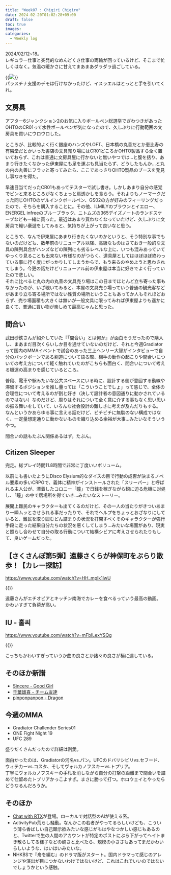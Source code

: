 ```yaml
---
title: "Week07 : Chigiri Chigiro"
date: 2024-02-20T01:02:28+09:00
draft: false
toc: true
images:
categories:
  - Weekly log
---
```

2024/02/12~18。  
レギュラー仕事と突発的なめんどくさ仕事の両輪が回っているけど、そこまで忙しくはなく。気温の暖かさに甘えてまあまあダラダラ過ごしている。

{{<image src="/images/images/240218.webp">}}  
パラスチナ支援のデモは行けなかったけど、イスラエルはとっとと手を引いてくれ。

<!--more-->

## 文房具

アフター6ジャンクション2のお気に入りボールペン総選挙でざわつきがあったOHTOのCR01って水性ボールペンが気になったので、久しぶりに行動範囲の文房具を買いにウロウロした。

ところが、比較的よく行く銀座のハンズやLOFT、日本橋の丸善だとか恵比寿の有隣堂だとかいった書店の文具売り場にはCR01どころかOHTO製品すら全く置いておらず、これは普通に文房具屋に行かないと無いやつでは…と腹を括り、あまり行きたくなかった伊東屋にも足を運ぶも見当たらず、どうしたもんか…と丸の内の丸善にフラッと寄ってみたら、ここであっさりOHTO製品のブースを発見し事なきを得た。

早速目当てだったCR01もあってテスターで試し書き。しかしあまり自分の感覚でピンと来るところがなくちょっと肩透かしを食らう。それよりもノーマークだった同じOHTOのゲルインクボールペン、GS02の方が好みのフィーリングだったので、そちらを購入することに。その他、ILMILYのブラウンとイエロー、ENERGEL infreeのブルーブラック、ニトムズの365デイズノートのランドスケープなども一緒に買った。最近はあまり買わなくなっていたけど、久しぶりに文房具で軽い豪遊をしてみると、気持ちが上がって良いなと思う。

ところで、なんで伊東屋にあまり行きたくないのかというと、そう特別な事でもないのだけども、数年前のリニューアル以降、高級なものはさておき一般的な文具の陳列具合がハンズなどの陳列にも劣るレベルな上に、いつも混みあっていてゆっくり見ることも出来ない有様なのがつらく、道具屋としてはほぼほぼ終わっている事に行く度にがっかりしてしまうからで、もう来るのやめようと思わされてしまう。今更の話だけどリニューアル前の伊東屋は本当に好きでよく行っていたので悲しい。  
それに比べると丸の内の丸善の文具売り場はこの日までほとんど立ち寄った事もなかったのが、いざ覗いてみると、本屋の文具売り場っていう普通の観光客などがあまり立ち寄る場所ではない性質の場所ということもあってか人もそれほどおらず、売り場面積も大きくは無いが一般文具に限ってみれば伊東屋よりも遥かに良くて、普通に買い物が楽しめて最高じゃんと思った。

## 間合い

武田砂鉄さんが紹介していた『「間合い」とは何か』が面白そうだったので購入し、まあまだ目次くらいしか目を通せていないのだけど、それと今週Gradiatorって国内のMMAイベントで試合のあった三上ヘンリー大智がインタビューで自分のバックボーンである剣道について語る際、相手の動作の起こりや間合いについての考え方について軽く触れていたのがこちらも面白く、間合いについて考える機運の高まりを感じているところ。

普段、電車や駅みたいな公共スペースにいる時に、設計する側が意図する動線や滞留するポジションを推し量っては「こういうことでしょ」って感じで、全体の合理性について考えるのが割と好き（決して設計者の意図通りに動かされているのではない）なのだけど、周りはそれについて全く意に介する事もなく思い思いの振る舞いをしていて、いろんな社会設計の難しさに考えが及んだりもする。  
なんというかあらゆる事に言える話だけど、ビチビチに無駄のない構成ではなく、一定量想定通りに動かないものを織り込める余裕が大事…みたいなそういうやつ。

間合いの話もたぶん関係あるはず。たぶん。

## Citizen Sleeper

完走。総プレイ時間11.8時間で非常に丁度いいボリューム。

以前にも書いたようにDisco Elysium的なダイスの目で行動の成否が決まるノベル要素の多いCRPGで、義体に精神がインストールされた「スリーパー」と呼ばれる主人公が、漂着したコロニー「瞳」で日銭を稼ぎながら観に迫る危機に対処し、「瞳」の中で居場所を得ていき…みたいなストーリー。

展開上難民のキャラクターも出てくるのだけど、その一人の当たりがきついあまり一瞬ムッとさせられる事だったりで、それでヘルプをちょっとおざなりにしていると、難民を取り囲むどん詰まりの状況を打開すべくそのキャラクターが強行手段に走った結果自分たちの状況を悪くしてしまう…みたいな場面があり、現実と照らし合わせて自分の取る行動について結構シビアに考えさせられたりもして、良いゲームだった。

## 【さくさんぽ第5弾】遠藤さくらが神保町をぶらり散歩！【カレー探訪】

https://www.youtube.com/watch?v=HH_mpIk1lwU

{{<youtube HH_mpIk1lwU>}}

遠藤さんがエチオピアとキッチン南海でカレーを食べるっていう最高の動画。  
かわいすぎて負荷が高い。

## IU - 홀씨

https://www.youtube.com/watch?v=mFbILexYSQg

{{<youtube mFbILexYSQg>}}

こっちもかわいすぎっていうか曲の良さとか諸々の良さが極に達している。

## そのほか新譜

- [Sincere - Good Girl](https://www.youtube.com/watch?v=Rr75AlVkX_w)
- [千葉雄喜 - チーム友達](https://www.youtube.com/watch?v=c1UaGJlsw5g)
- [pinponpanpon - Dragon](https://www.youtube.com/watch?v=N70iKXJy-z0)

## 今週のMMA

- Gradiator Challender Series01
- ONE Fight Night 19
- UFC 289

盛りだくさんだったので詳細は割愛。

面白かったのは、Gradiatorの河名vs.パン。UFCのドバリシビリvs.セフード、ウィテカーvs.コスタ、そしてヴォルカノフスキーvs.トプリア。  
丁寧にヴォルカノフスキーの手札を消しながら自分の打撃の距離まで間合いを詰めて仕留めたトプリアかっこよすぎ。まさに勝って打つ。ホロウェイとやったらどうなるんだろうか。

## そのほか

- [Chat with RTX](https://www.nvidia.com/en-us/ai-on-rtx/chat-with-rtx-generative-ai/)が登場。ローカルで対話型のAIが使える系。
- ActivityPub荒らし騒動。なんかこの若者がやってるらしいけども、こういう薄ら香ばしい自己顕示欲みたいな感じがもはやなつかしい感じもあるのと、Twitterで生の人間のアカウントが特定のポストにぶら下がってヘイトまき散らしてる様子などの醜さと比べたら、規模の小ささもあってまだかわいらしいような、はいはいみたいな。
- NHKBSで『舟を編む』のドラマ版がスタート。国内ドラマって感じのアレンジや演出が目につかないわけではないけど、これはこれでいいのではないでしょうかという感触。
